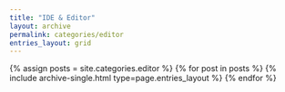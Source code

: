 ```yaml
---
title: "IDE & Editor"
layout: archive
permalink: categories/editor
entries_layout: grid
---
```


{% assign posts = site.categories.editor %}
{% for post in posts %} {% include archive-single.html type=page.entries_layout %} {% endfor %}
